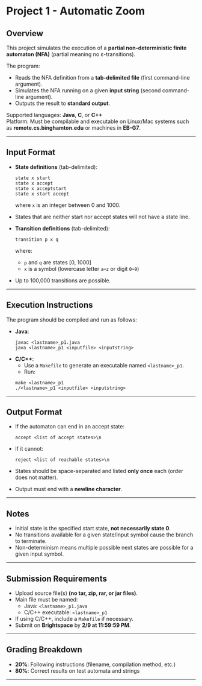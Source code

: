 # Project 1 - Automatic Zoom

## Overview
This project simulates the execution of a **partial non-deterministic finite automaton (NFA)** (partial meaning no ε-transitions).

The program:
- Reads the NFA definition from a **tab-delimited file** (first command-line argument).
- Simulates the NFA running on a given **input string** (second command-line argument).
- Outputs the result to **standard output**.

Supported languages: **Java**, **C**, or **C++**  
Platform: Must be compilable and executable on Linux/Mac systems such as **remote.cs.binghamton.edu** or machines in **EB-G7**.

---

## Input Format

- **State definitions** (tab-delimited):
  ```
  state x start
  state x accept
  state x acceptstart
  state x start accept
  ```
  where `x` is an integer between 0 and 1000.

- States that are neither start nor accept states will not have a state line.

- **Transition definitions** (tab-delimited):
  ```
  transition p x q
  ```
  where:
  - `p` and `q` are states [0, 1000]
  - `x` is a symbol (lowercase letter `a`–`z` or digit `0`–`9`)

- Up to 100,000 transitions are possible.

---

## Execution Instructions

The program should be compiled and run as follows:

- **Java**:
  ```
  javac <lastname>_p1.java
  java <lastname>_p1 <inputfile> <inputstring>
  ```
- **C/C++**:
  - Use a `Makefile` to generate an executable named `<lastname>_p1`.
  - Run:
  ```
  make <lastname>_p1
  ./<lastname>_p1 <inputfile> <inputstring>
  ```

---

## Output Format

- If the automaton can end in an accept state:
  ```
  accept <list of accept states>\n
  ```
- If it cannot:
  ```
  reject <list of reachable states>\n
  ```

- States should be space-separated and listed **only once** each (order does not matter).
- Output must end with a **newline character**.

---

## Notes

- Initial state is the specified start state, **not necessarily state 0**.
- No transitions available for a given state/input symbol cause the branch to terminate.
- Non-determinism means multiple possible next states are possible for a given input symbol.

---

## Submission Requirements

- Upload source file(s) **(no tar, zip, rar, or jar files)**.
- Main file must be named:
  - Java: `<lastname>_p1.java`
  - C/C++ executable: `<lastname>_p1`
- If using C/C++, include a `Makefile` if necessary.
- Submit on **Brightspace** by **2/9 at 11:59:59 PM**.

---

## Grading Breakdown

- **20%**: Following instructions (filename, compilation method, etc.)
- **80%**: Correct results on test automata and strings

---
